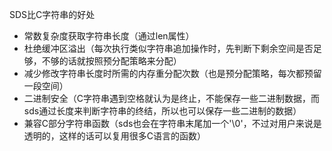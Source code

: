 SDS比C字符串的好处

* 常数复杂度获取字符串长度（通过len属性）
* 杜绝缓冲区溢出（每次执行类似字符串追加操作时，先判断下剩余空间是否足够，不够的话就按照预分配策略来分配）
* 减少修改字符串长度时所需的内存重分配次数（也是预分配策略，每次都预留一段空间）
* 二进制安全（C字符串遇到空格就认为是终止，不能保存一些二进制数据，而sds通过长度来判断字符串的终结，所以也可以保存一些二进制的数据）
* 兼容C部分字符串函数（sds也会在字符串末尾加一个'\0'，不过对用户来说是透明的，这样的话可以复用很多C语言的函数）